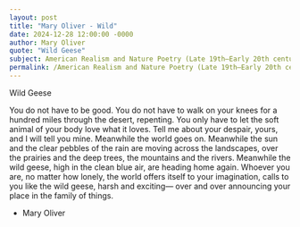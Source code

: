 ```yaml
---
layout: post
title: "Mary Oliver - Wild"
date: 2024-12-28 12:00:00 -0000
author: Mary Oliver
quote: "Wild Geese"
subject: American Realism and Nature Poetry (Late 19th–Early 20th century)
permalink: /American Realism and Nature Poetry (Late 19th–Early 20th century)/Mary Oliver/Mary Oliver - Wild
---
```


Wild Geese

You do not have to be good.  You do not have to walk on your knees  for a hundred miles through the desert, repenting.
You only have to let the soft animal of your body  love what it loves.
Tell me about your despair, yours, and I will tell you mine.
Meanwhile the world goes on.  Meanwhile the sun and the clear pebbles of the rain  are moving across the landscapes,
over the prairies and the deep trees,  the mountains and the rivers.
Meanwhile the wild geese, high in the clean blue air,  are heading home again.
Whoever you are, no matter how lonely,  the world offers itself to your imagination,
calls to you like the wild geese, harsh and exciting—  over and over announcing your place  in the family of things.

- Mary Oliver
